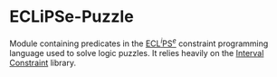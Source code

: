 # ECLiPSe-Puzzle
Module containing predicates in the [ECL<sup>*i*</sup>PS<sup>*e*</sup>](http://eclipseclp.org) constraint programming language used to solve logic puzzles.  It relies heavily on the [Interval Constraint](http://eclipseclp.org/doc/bips/lib/ic/index.html) library.
